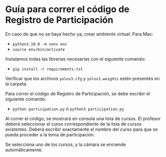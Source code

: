 # Guía para correr el código de Registro de Participación

En caso de que no se haya hecho ya, crear ambiente virtual:
Para Mac: 
* `python3.10.0 -m venv env`
* `source env/bin/activate`

Instalamos todas las librerías necesarias con el siguiente comando:
* `pip install -r requirements.txt`

Verificar que los archivos `yolov3.cfg` y `yolov3.weights` estén presentes en la carpeta.

Para correr el código de Registro de Participación, se debe escribir el siguiente comando:
* `python participation.py` ó `python3 participation.py`

Al correr el código, se mostrará en consola una lista de cursos. El profesor deberá seleccionar el curso correspondiente de la lista de cursos existentes. Deberá escribir exactamente el nombre del curso para que se pueda proceder a la toma de participación.

Se selecciona uno de los cursos, y la cámara se enciende automáticamente.
